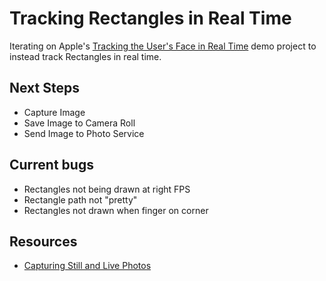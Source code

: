 # Tracking Rectangles in Real Time

Iterating on Apple's [Tracking the User's Face in Real Time](https://developer.apple.com/documentation/vision/tracking_the_user_s_face_in_real_time) demo project to instead track Rectangles in real time.

## Next Steps

* Capture Image
* Save Image to Camera Roll
* Send Image to Photo Service

## Current bugs

* Rectangles not being drawn at right FPS
* Rectangle path not "pretty"
* Rectangles not drawn when finger on corner

## Resources

* [Capturing Still and Live Photos](https://developer.apple.com/documentation/avfoundation/cameras_and_media_capture/capturing_still_and_live_photos)
